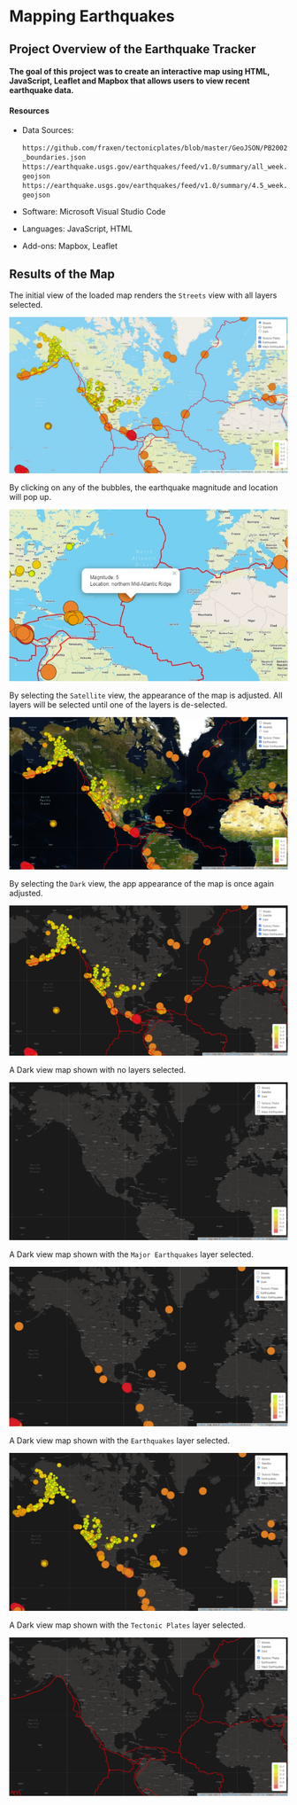 # Mapping Earthquakes

## Project Overview of the Earthquake Tracker
#### The goal of this project was to create an interactive map using HTML, JavaScript, Leaflet and Mapbox that allows users to view recent earthquake data.

#### Resources
- Data Sources: <p>
`https://github.com/fraxen/tectonicplates/blob/master/GeoJSON/PB2002_boundaries.json`
`https://earthquake.usgs.gov/earthquakes/feed/v1.0/summary/all_week.geojson`
`https://earthquake.usgs.gov/earthquakes/feed/v1.0/summary/4.5_week.geojson`</p>

- Software:  Microsoft Visual Studio Code
- Languages:  JavaScript, HTML
- Add-ons:  Mapbox, Leaflet

## Results of the Map

The initial view of the loaded map renders the `Streets` view with all layers selected. 

![Streets View All Layers](https://github.com/frostbrosracing/Mapping_Earthquakes/blob/main/images/streets_all_layers.png)

By clicking on any of the bubbles, the earthquake magnitude and location will pop up.


![Pop Up Box](https://github.com/frostbrosracing/Mapping_Earthquakes/blob/main/images/pop_up_box.png)

By selecting the `Satellite` view, the appearance of the map is adjusted.  All layers will be selected until one of the layers is de-selected.

![Satellite View All Layers](https://github.com/frostbrosracing/Mapping_Earthquakes/blob/main/images/satellite_all_layers.png)

By selecting the `Dark` view, the app appearance of the map is once again adjusted.  

![Dark View All Layers](https://github.com/frostbrosracing/Mapping_Earthquakes/blob/main/images/dark_all_layers.png)

A Dark view map shown with no layers selected.

![Dark No Layers](https://github.com/frostbrosracing/Mapping_Earthquakes/blob/main/images/dark_no_layers.png)

A Dark view map shown with the `Major Earthquakes` layer selected.

![Dark Major Earthquakes](https://github.com/frostbrosracing/Mapping_Earthquakes/blob/main/images/dark_major_earthquakes.png)

A Dark view map shown with the `Earthquakes` layer selected.

![Dark All Earthquakes](https://github.com/frostbrosracing/Mapping_Earthquakes/blob/main/images/dark_earthquakes.png)

A Dark view map shown with the `Tectonic Plates` layer selected.

![Dark Tectonic Plates](https://github.com/frostbrosracing/Mapping_Earthquakes/blob/main/images/dark_tectonic_plates.png)
